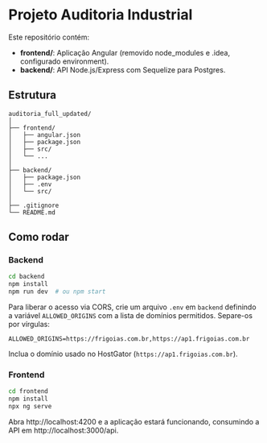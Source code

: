 # Projeto Auditoria Industrial

Este repositório contém:

- **frontend/**: Aplicação Angular (removido node_modules e .idea, configurado environment).
- **backend/**: API Node.js/Express com Sequelize para Postgres.

## Estrutura

```
auditoria_full_updated/
│
├── frontend/
│   ├── angular.json
│   ├── package.json
│   ├── src/
│   └── ...
│
├── backend/
│   ├── package.json
│   ├── .env
│   └── src/
│
├── .gitignore
└── README.md
```

## Como rodar

### Backend
```bash
cd backend
npm install
npm run dev  # ou npm start
```

Para liberar o acesso via CORS, crie um arquivo `.env` em `backend` definindo a
variável `ALLOWED_ORIGINS` com a lista de domínios permitidos. Separe-os por
vírgulas:

```
ALLOWED_ORIGINS=https://frigoias.com.br,https://ap1.frigoias.com.br
```

Inclua o domínio usado no HostGator (`https://ap1.frigoias.com.br`).

### Frontend
```bash
cd frontend
npm install
npx ng serve
```

Abra http://localhost:4200 e a aplicação estará funcionando, consumindo a API em http://localhost:3000/api.
